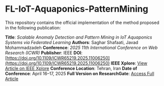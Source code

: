 # FL-IoT-Aquaponics-PatternMining

This repository contains the official implementation of the method proposed in the following publication:

**Title**: *Scalable Anomaly Detection and Pattern Mining in IoT Aquaponics Systems via Federated Learning*
**Authors**: Saghar Shafaati, Javad Mohammadzadeh
**Conference**: *2025 11th International Conference on Web Research (ICWR)*
**Publisher**: IEEE
**DOI**: [https://doi.org/10.1109/ICWR65219.2025.11006250](https://doi.org/10.1109/ICWR65219.2025.11006250)
**IEEE Xplore**: [View Article on IEEE Xplore](https://ieeexplore.ieee.org/document/11006250)
**Conference Location**: Tehran, Iran
**Date of Conference**: April 16–17, 2025
**Full Version on ResearchGate**: [Access Full Article](https://www.researchgate.net/publication/391998424_Scalable_Anomaly_Detection_and_Pattern_Mining_in_Iot_Aquaponics_Systems_Via_Federated_Learning)
